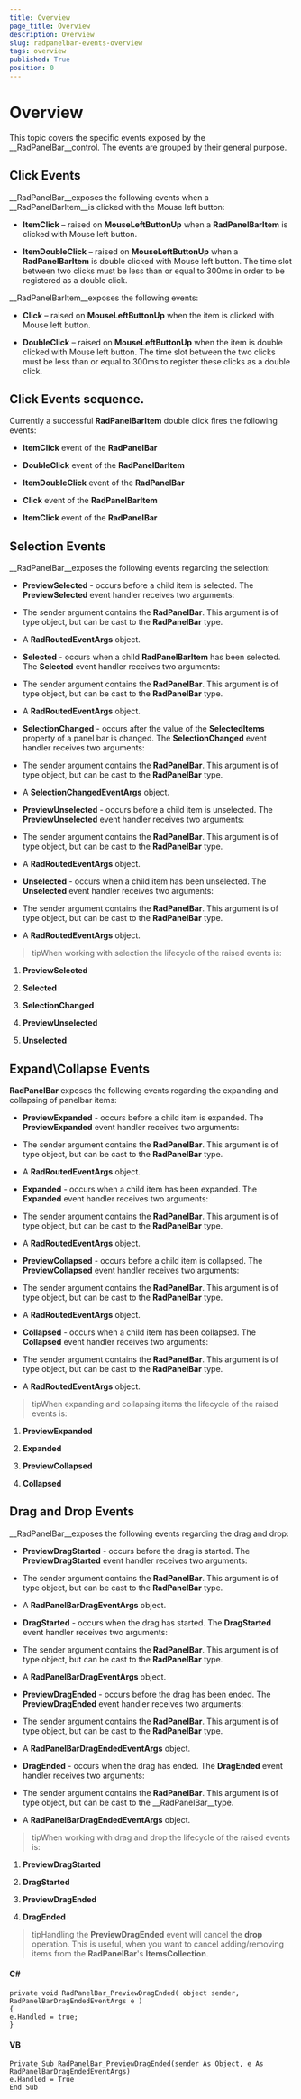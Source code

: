 ```yaml
---
title: Overview
page_title: Overview
description: Overview
slug: radpanelbar-events-overview
tags: overview
published: True
position: 0
---
```


# Overview



This topic covers the specific events exposed by the __RadPanelBar__control. The events are grouped by their general purpose.
	  

## Click Events

__RadPanelBar__exposes the following events when a __RadPanelBarItem__is clicked with the Mouse left button:
		

* __ItemClick__ – raised on __MouseLeftButtonUp__ when a __RadPanelBarItem__ is clicked with Mouse left button.
			

* __ItemDoubleClick__ – raised on __MouseLeftButtonUp__ when a __RadPanelBarItem__ is double clicked with Mouse left button. The time slot between two clicks must be less than or equal to 300ms in order to be registered as a double click.
			

__RadPanelBarItem__exposes the following events:
		

* __Click__ – raised on __MouseLeftButtonUp__ when the item is clicked with Mouse left button.
			

* __DoubleClick__ – raised on __MouseLeftButtonUp__ when the item is double clicked with Mouse left button. The time slot between the two clicks must be less than or equal to 300ms to register these clicks as a double click.
			

## Click Events sequence. 

Currently a successful __RadPanelBarItem__ double click fires the following events:
		

* __ItemClick__ event of the __RadPanelBar__

* __DoubleClick__ event of the __RadPanelBarItem__

* __ItemDoubleClick__ event of the __RadPanelBar__

* __Click__ event of the __RadPanelBarItem__

* __ItemClick__ event of the __RadPanelBar__

## Selection Events

__RadPanelBar__exposes the following events regarding the selection:
		

* __PreviewSelected__ - occurs before a child item is selected. The __PreviewSelected__ event handler receives two arguments:
			

* The sender argument contains the __RadPanelBar__. This argument is of type object, but can be cast to the __RadPanelBar__ type.
				

* A __RadRoutedEventArgs__ object.
				

* __Selected__ - occurs when a child __RadPanelBarItem__ has been selected. The __Selected__ event handler receives two arguments:
			

* The sender argument contains the __RadPanelBar__. This argument is of type object, but can be cast to the __RadPanelBar__ type.
				

* A __RadRoutedEventArgs__ object.
				

* __SelectionChanged__ - occurs after the value of the __SelectedItems__ property of a panel bar is changed. The __SelectionChanged__ event handler receives two arguments:
			

* The sender argument contains the __RadPanelBar__. This argument is of type object, but can be cast to the __RadPanelBar__ type.
				

* A __SelectionChangedEventArgs__ object.
				

* __PreviewUnselected__ - occurs before a child item is unselected. The __PreviewUnselected__ event handler receives two arguments:
			

* The sender argument contains the __RadPanelBar__. This argument is of type object, but can be cast to the __RadPanelBar__ type.
				

* A __RadRoutedEventArgs__ object.
				

* __Unselected__ - occurs when a child item has been unselected. The __Unselected__ event handler receives two arguments:
			

* The sender argument contains the __RadPanelBar__. This argument is of type object, but can be cast to the __RadPanelBar__ type.
				

* A __RadRoutedEventArgs__ object.
				

>tipWhen working with selection the lifecycle of the raised events is:

1. __PreviewSelected__

1. __Selected__

1. __SelectionChanged__

1. __PreviewUnselected__

1. __Unselected__

## Expand\Collapse Events

__RadPanelBar__ exposes the following events regarding the expanding and collapsing of panelbar items:
		

* __PreviewExpanded__ - occurs before a child item is expanded. The __PreviewExpanded__ event handler receives two arguments:
			

* The sender argument contains the __RadPanelBar__. This argument is of type object, but can be cast to the __RadPanelBar__ type.
				

* A __RadRoutedEventArgs__ object.
				

* __Expanded__ - occurs when a child item has been expanded. The __Expanded__ event handler receives two arguments:
			

* The sender argument contains the __RadPanelBar__. This argument is of type object, but can be cast to the __RadPanelBar__ type.
				

* A __RadRoutedEventArgs__ object.
				

* __PreviewCollapsed__ - occurs before a child item is collapsed. The __PreviewCollapsed__ event handler receives two arguments:
			

* The sender argument contains the __RadPanelBar__. This argument is of type object, but can be cast to the __RadPanelBar__ type.
				

* A __RadRoutedEventArgs__ object.
				

* __Collapsed__ - occurs when a child item has been collapsed. The __Collapsed__ event handler receives two arguments:
			

* The sender argument contains the __RadPanelBar__. This argument is of type object, but can be cast to the __RadPanelBar__ type.
				

* A __RadRoutedEventArgs__ object.
				

>tipWhen expanding and collapsing items the lifecycle of the raised events is:

1. __PreviewExpanded__

1. __Expanded__

1. __PreviewCollapsed__

1. __Collapsed__

## Drag and Drop Events

__RadPanelBar__exposes the following events regarding the drag and drop:
		

* __PreviewDragStarted__ - occurs before the drag is started. The __PreviewDragStarted__ event handler receives two arguments:
			

* The sender argument contains the __RadPanelBar__. This argument is of type object, but can be cast to the __RadPanelBar__ type.
				

* A __RadPanelBarDragEventArgs__ object.
				

* __DragStarted__ - occurs when the drag has started. The __DragStarted__ event handler receives two arguments:
			

* The sender argument contains the __RadPanelBar__. This argument is of type object, but can be cast to the __RadPanelBar__ type.
				

* A __RadPanelBarDragEventArgs__ object.
				

* __PreviewDragEnded__ - occurs before the drag has been ended. The __PreviewDragEnded__ event handler receives two arguments:
			

* The sender argument contains the __RadPanelBar__. This argument is of type object, but can be cast to the __RadPanelBar__ type.
				

* A __RadPanelBarDragEndedEventArgs__ object.
				

* __DragEnded__ - occurs when the drag has ended. The __DragEnded__ event handler receives two arguments:
			

* The sender argument contains the __RadPanelBar__. This argument is of type object, but can be cast to the __RadPanelBar__type.
				

* A __RadPanelBarDragEndedEventArgs__ object.
				

>tipWhen working with drag and drop the lifecycle of the raised events is:

1. __PreviewDragStarted__

1. __DragStarted__

1. __PreviewDragEnded__

1. __DragEnded__

>tipHandling the __PreviewDragEnded__ event will cancel the __drop__ operation. This is useful, when you want to cancel adding/removing items from the __RadPanelBar__'s __ItemsCollection__.
		  

#### __C#__
    private void RadPanelBar_PreviewDragEnded( object sender, RadPanelBarDragEndedEventArgs e )
    {
    e.Handled = true;
    }
      



#### __VB__
    Private Sub RadPanelBar_PreviewDragEnded(sender As Object, e As RadPanelBarDragEndedEventArgs)
    e.Handled = True
    End Sub
		  


